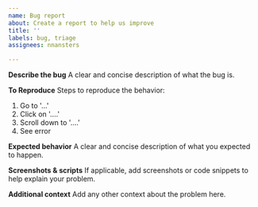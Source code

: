 ```yaml
---
name: Bug report
about: Create a report to help us improve
title: ''
labels: bug, triage
assignees: nnansters

---
```


**Describe the bug**
A clear and concise description of what the bug is.

**To Reproduce**
Steps to reproduce the behavior:
1. Go to '...'
2. Click on '....'
3. Scroll down to '....'
4. See error

**Expected behavior**
A clear and concise description of what you expected to happen.

**Screenshots & scripts**
If applicable, add screenshots or code snippets to help explain your problem.

**Additional context**
Add any other context about the problem here.
